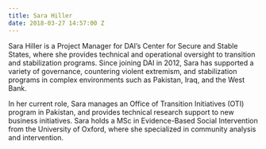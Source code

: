 ```yaml
---
title: Sara Hiller
date: 2018-03-27 14:57:00 Z
---
```


Sara Hiller is a Project Manager for DAI’s Center for Secure and Stable States, where she provides technical and operational oversight to transition and stabilization programs. Since joining DAI in 2012, Sara has supported a variety of governance, countering violent extremism, and stabilization programs in complex environments such as Pakistan, Iraq, and the West Bank. 



In her current role, Sara manages an Office of Transition Initiatives (OTI) program in Pakistan, and provides technical research support to new business initiatives. Sara holds a MSc in Evidence-Based Social Intervention from the University of Oxford, where she specialized in community analysis and intervention.
